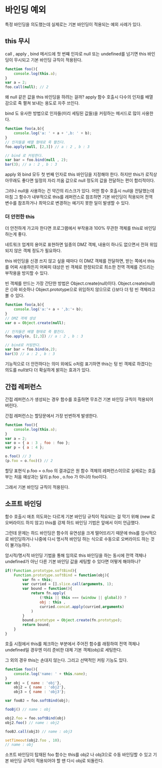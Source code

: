 # 바인딩 예외 

특정 바인딩을 의도했는데 실제로는 기본 바인딩이 적용되는 예외 사례가 있다.

## this 무시

call , apply , bind 메서드에 첫 번쨰 인자로 null 또는 undefined를 넘기면 this 바인딩이 무시되고 기본 바인딩 규칙이 적용된다.

```js
function foo(){
    console.log(this.a);
}
var a = 2;
foo.call(null); // 2
```

왜 null 같은 값을 this 바인딩을 하려는 걸까? apply 함수 호출시 다수의 인자를 배열 감으로 죽 펼쳐 보내는 용도로 자주 쓰인다.

bind 도 유사한 방법으로 인자들(미리 세팅된 값들)을 커링하는 메서드로 많이 사용한다.

```js
function foo(a,b){
    console.log('a: ' + a + ',b: ' + b);
}
// 인자들을 배열 형태로 죽 펼친다.
foo.apply(null, [2,3]) // a : 2 , b : 3

// bind 로 커링한다.
var bar = foo.bind(null , 2);
bar(3); // a : 2 , b : 3
```

apply 와 bind 모두 첫 번째 인자로 this 바인딩을 지정해야 한다. 하지만 this가 로직상 아무래도 좋다면 일정의 자리 끼움 값으로 null 정도의 값을 전달하는 편이 합리적이다.

그러나 null을 사용하는 건 약간의 리스크가 있다. 어떤 함수 호출시 null을 전달했는데 마침 그 함수가 내부적으로 this를 레퍼런스로 참조하면 기본 바인딩이 적용되어 전역 변수를 참조하거나 최악으로 변경하는 예기지 못한 일이 발생할 수 있다.

### 더 안전한 this

더 안전하게 가고자 한다면 프로그램에서 부작용과 100% 무관한 객체를 this로 바인딩 하는게 좋다. 

네트워크 업계의 용어로 표현하면 일종의 DMZ 객체, 내용이 하나도 없으면서 전혀 위임되지 않은 객체 정도가 필요하다.

this 바인딩을 신경 쓰지 않고 싶을 때마다 이 DMZ 객체를 전달하면, 받는 쪽에서 this를 어찌 사용하든지 어짜피 대상은 빈 객체로 한정되므로 최소한 전역 객체를 건드리는 부작용을 방지할 수 있다.

빈 객체를 만드는 가장 간단한 방법은 Object.create(null)이다. Object.create(null)은 {}와 비슷하나 Object.prototype으로 위임하지 않으므로 {}보다 더 텅 빈 객체라고 볼 수 있다.

```js
function foo(a,b){
    console.log('a:'+ a + ',b:'+ b);
}
// DMZ 객체 생성
var o = Object.create(null);

// 인자들은 배열 형태로 죽 펼친다.
foo.apply(o, [2,3]) // a : 2 , b : 3

// bind로 커링한다.
var bar = foo.bind(o,2);
bar(3) // a : 2 , b : 3
```

기능적으로 더 안전하다는 의미 외에도 o처럼 표기하면 this는 텅 빈 객체로 하겠다는 의도를 null보다 더 확실하게 밝히는 효과가 있다.

## 간접 레퍼런스

간접 레퍼런스가 생성되는 경우 함수를 호출하면 무조건 기본 바인딩 규칙이 적용되어 버린다.

간접 레퍼런스는 할당문에서 가장 빈번하게 발생한다.

```js
function foo(){
    console.log(this.a);
}
var a = 2;
var o = { a : 3 , foo : foo };
var p = { a : 4 };

o.foo() // 3
(p.foo = o.foo)() // 2
```

할당 표현식 p.foo = o.foo 의 결과값은 원 함수 객체의 레퍼런스이므로 실제로는 호출부는 처음 예상과는 달리 p.foo , o.foo 가 아니라 foo이다.

그래서 기본 바인딩 규칙이 적용된다.

## 소프트 바인딩

함수 호출시 애초 의도와는 다르게 기본 바인딩 규칙이 적요되는 걸 막기 위해 (new 로 오버라이드 하지 않고) this를 강제 하드 바인딩 기법은 앞에서 이미 언급했다.

그런데 문제는 하드 바인딩은 함수의 유연성을 크게 떨어뜨리기 때문에 this를 암시적으로 바인딩하거나 나중에 다시 명시적 바인딩 하는 식으로 수동으로 오버라이드 하는 것이 불가능하다.

암시적/명시적 바인딩 기법을 통해 임의로 this 바인딩을 하는 동시에 전역 객체나 undefined가 아닌 다른 기본 바인딩 값을 세팅할 수 있다면 어떻게 해야하나?

```js
if(!Function.prototype.softBind){
    Function.prototype.softBind = function(obj){
        var fn = this;
        var curried = [].slice.call(arguments, 1);
        var bound = function(){
            return fn.apply(
                (!this || this === (window || global)) ?
                obj : this ,
                curried.concat.apply(curried,arguments)
            )
        }
        bound.prototype = Object.create(fn.prototype);
        return bound;
    }
}
```

호출 시점에서 this를 체크하는 부분에서 주어진 함수를 래핑하여 전역 객체나 undefined일 경우엔 미리 준비한 대체 기본 객체(obj)로 세팅한다.

그 외의 경우 this는 손대지 않는다. 그리고 선택적인 커링 기능도 있다.

```js
function foo(){
    console.log('name: ' + this.name);
}
var obj = { name : 'obj'},
    obj2 = { name : 'obj2'},
    obj3 = { name : 'obj3'};

var fooBJ = foo.softBind(obj);

fooBj() // name : obj

obj2.foo = foo.softBind(obj)
obj2.foo() // name : obj2

fooBJ.call(obj3) // name : obj3

setTimeout(obj2.foo , 10);
// name : obj
```

소프트 바인딩이 탑재된 foo 함수는 this를 obj2 나 obj3으로 수동 바인딩할 수 있고 기본 바인딩 규칙이 적용되어야 할 땐 다시 obj로 되돌린다.

